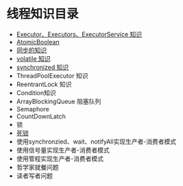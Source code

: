 # 线程知识目录

* [Executor、Executors、ExecutorService 知识](https://github.com/ZhangMiao147/android_learning_notes/blob/master/Java/%E7%BA%BF%E7%A8%8B/Executor%E3%80%81Executors%E3%80%81ExecrtorService%E7%9F%A5%E8%AF%86.md)
* [AtomicBoolean](https://github.com/ZhangMiao147/android_learning_notes/blob/master/Java/%E7%BA%BF%E7%A8%8B/AtomicBoolean.md)
* [同步的知识](https://github.com/ZhangMiao147/android_learning_notes/blob/master/Java/线程/同步的知识.md)
* [volatile 知识](https://github.com/ZhangMiao147/android_learning_notes/blob/master/Java/线程/volatile知识.md)
* [synchronized 知识](https://github.com/ZhangMiao147/android_learning_notes/blob/master/Java/线程/Synchronized知识.md)
* ThreadPoolExecutor 知识
* ReentrantLock 知识
* Condition知识
* ArrayBlockingQueue 阻塞队列
* Semaphore
* CountDownLatch
* 锁
* [死锁](https://github.com/ZhangMiao147/android_learning_notes/blob/master/Java/线程/死锁.md)
* 使用synchronzied、wait、notifyAll实现生产者-消费者模式
* 使用信号量实现生产者-消费者模式
* 使用管程实现生产者-消费者模式
* 哲学家就餐问题
* 读者写者问题

